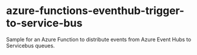 # azure-functions-eventhub-trigger-to-service-bus
Sample for an Azure Function to distribute events from Azure Event Hubs to Servicebus queues.
